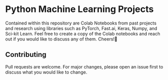 # Python Machine Learning Projects

Contained within this repository are Colab Notebooks from past projects and research using libraries such as PyTorch, Fast.ai, Keras, Numpy, and Sci-kit Learn. Feel free to create a copy of the Colab notebooks and reach out if you would like to discuss any of them. Cheers!🍺 

## Contributing

Pull requests are welcome. For major changes, please open an issue first
to discuss what you would like to change.

